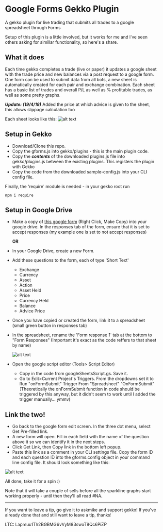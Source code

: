 # Google Forms Gekko Plugin
A gekko plugin for live trading that submits all trades to a google spreadsheet through Forms

Setup of this plugin is a little involved, but it works for me and I've seen others asking for simillar functionality, so here's a share.

## What it does
Each time gekko completes a trade (live or paper) it updates a google sheet with the trade price and new balances via a post request to a google form. 
One form can be used to submit data from all bots, a new sheet is automatically created for each pair and exchange combination. Each sheet has a basic list of trades and overall P/L as well as % profitable trades, as well as some pretty graphs.

***Update: (19/4/18)*** Added the price at which advice is given to the sheet, this allows slippage calculation too

Each sheet looks like this:
![alt text](https://i.imgur.com/YLX21xs.png "Example")

## Setup in Gekko
* Download/Clone this repo.
* Copy the gforms.js into gekko/plugins - this is the main plugin code.
* Copy the ***contents*** of the downloaded plugins.js file into gekko/plugins.js between the existing plugins. This registers the plugin with Gekko
* Copy the code from the downloaded sample-config.js into your CLI config file.

Finally, the 'require' module is needed - in your gekko root run
```
npm i require
```

## Setup in Google Drive
* Make a copy of [this google form](https://drive.google.com/open?id=1DlRinAn1aix3yNOMrook3m5_B7k_d676) (Right Click, Make Copy) into your google drive. In the responses tab of the form, ensure that it is set to accept responses (my example one is set to not accept responses) 

   **OR**
* In your Google Drive, create a new Form.
* Add these questions to the form, each of type 'Short Text'
  * Exchange
  * Currency
  * Asset
  * Action
  * Asset Held 
  * Price 
  * Currency Held  
  * Balance
  * Advice Price
 

* Once you have copied or created the form, link it to a spreadsheet (small green button in responses tab)
* In the spreadsheet, rename the 'Form response 1' tab at the bottom to "Form Responses" (Important it's exact as the code reffers to that sheet by name)

     ![alt text](https://i.imgur.com/CyxZ6dD.png "Example")

* Open the google script editor (Tools> Script Editor) 
  * Copy in the code from googleSheetsScript.gs. Save it.
  * Go to Edit>Current Project's Triggers. From the dropdowns set it to Run "onFormSubmit" Trigger From "Spreadsheet" "OnFormSubmit" (Theoretically the onFormSubmit function in code should be triggered by this anyway, but it didn't seem to work until I added the trigger manually... ymmv)
  
## Link the two!
* Go back to the google form edit screen. In the three dot menu, select Get Pre-filled link.
* A new form will open. Fill in each field with the name of the question above it so we can identify it in the next steps.
* Click Get Link, then Copy link in the bottom left popup.
* Paste this link as a comment in your CLI settings file. Copy the form ID and each question ID into the gforms.config object in your command line config file. It should look something like this:

![alt text](https://i.imgur.com/JLXzKRQ.png)

All done, take it for a spin :) 

Note that it will take a couple of sells before all the sparkline graphs start working properly - until then they'll all read #NA.


___
If you want to leave a tip, go give it to askmike and support gekko! If you've already done that and still want to leave a tip, thanks!

LTC: Lapmuu1Th2BGBMG6vVyM83swoT8Qc6PiZP
